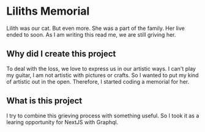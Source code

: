 # Liliths Memorial
Lilith was our cat. But even more. She was a part of the family. Her live ended to soon. As I am writing this read me, we are still griving her. 

## Why did I create this project
To deal with the loss, we love to express us in our artistic ways. I can't play my guitar, I am not artistic with pictures or crafts. So I wanted to put my kind of artistic out in the open. Therefore, I started coding a memorial for her.

## What is this project
I try to combine this grieving process with something useful. So I took it as a learing opportunity for NextJS with Graphql.
